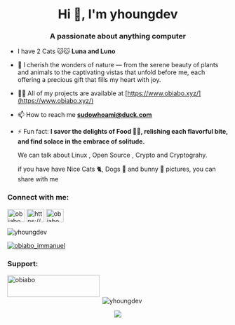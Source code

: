 <h1 align="center">Hi 👋, I'm yhoungdev</h1>
<h3 align="center">A passionate about anything computer</h3>


- I have 2 Cats 🐱🐱 **Luna and Luno**

- 🌱 I cherish the wonders of nature — from the serene beauty of plants and animals to the captivating vistas that unfold before me, each offering a precious gift that fills my heart with joy.

- 👨‍💻 All of my projects are available at [https://www.obiabo.xyz/](https://www.obiabo.xyz/)

- 📫 How to reach me **sudowhoami@duck.com**

- ⚡ Fun fact:  **I savor the delights of Food 🍲🥘, relishing each flavorful bite, and find solace in the embrace of solitude.**

    We can talk about Linux , Open Source , Crypto and Cryptograhy.

  if you have have Nice Cats 🐈, Dogs 🐶 and bunny 🐇   pictures, you can share with me 

    

<h3 align="left">Connect with me:</h3>
<p align="left">
<a href="https://twitter.com/obiabo_immanuel" target="blank"><img align="center" src="https://raw.githubusercontent.com/rahuldkjain/github-profile-readme-generator/master/src/images/icons/Social/twitter.svg" alt="obiabo_immanuel" height="30" width="40" /></a>
<a href="https://linkedin.com/in/https://www.linkedin.com/in/obiabo-emmanuel-5a66371aa/" target="blank"><img align="center" src="https://raw.githubusercontent.com/rahuldkjain/github-profile-readme-generator/master/src/images/icons/Social/linked-in-alt.svg" alt="https://www.linkedin.com/in/obiabo-emmanuel-5a66371aa/" height="30" width="40" /></a>
<a href="https://discord.gg/obiabo" target="blank"><img align="center" src="https://raw.githubusercontent.com/rahuldkjain/github-profile-readme-generator/master/src/images/icons/Social/discord.svg" alt="obiabo" height="30" width="40" /></a>
</p>

<p align="left"> <img src="https://komarev.com/ghpvc/?username=yhoungdev&label=Profile%20views&color=0e75b6&style=flat" alt="yhoungdev" /> </p>



<p align="left"> <a href="https://twitter.com/obiabo_immanuel" target="blank"><img src="https://img.shields.io/twitter/follow/obiabo_immanuel?logo=twitter&style=for-the-badge" alt="obiabo_immanuel" /></a> </p>

<h3 align="left">Support:</h3>
<p><a href="https://www.buymeacoffee.com/obiabo"> <img align="left" src="https://cdn.buymeacoffee.com/buttons/v2/default-yellow.png" height="50" width="210" alt="obiabo" /></a></p><br><br>

<p>&nbsp;<img align="center" src="https://github-readme-stats.vercel.app/api?username=yhoungdev&show_icons=true&locale=en" alt="yhoungdev" /></p>

<div align="center"><img src="[[https://spotify-github-profile.vercel.app/api/view.svg?uid=312reff2odnnvxi4yb5alw5ysxn4&redirect=true][https://spotify-github-profile.vercel.app/api/view.svg?uid=312reff2odnnvxi4yb5alw5ysxn4&cover_image=true&theme=default&show_offline=false&background_color=000000&interchange=true&bar_color=53b14f&bar_color_cover=true" /></div>
